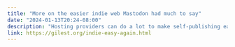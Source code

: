 ```yaml
---
title: "More on the easier indie web Mastodon had much to say"
date: "2024-01-13T20:24-08:00"
description: "Hosting providers can do a lot to make self-publishing easier, because they know and control the hosting environments they create."
link: https://gilest.org/indie-easy-again.html
---
```

